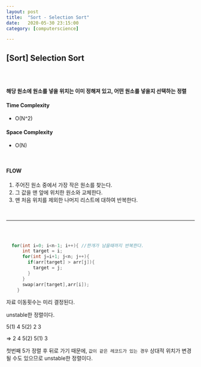 ```yaml
---
layout:	post
title:	"Sort - Selection Sort"
date:	2020-05-30 23:15:00
category: [computerscience]

---
```




## [Sort] Selection Sort

<br/>

<br/>

**해당 원소에 원소를 넣을 위치는 이미 정해져 있고, 어떤 원소를 넣을지 선택하는 정렬**

#### Time Complexity 

+ O(N^2)

#### Space Complexity

+ O(N)

<br/>

#### FLOW

1. 주어진 원소 중에서 가장 작은 원소를 찾는다.
2. 그 값을 맨 앞에 위치한 원소와 교체한다.
3. 맨 처음 위치를 제외한 나머지 리스트에 대하여 반복한다.

<br/>

---------------------

<br/>

``` c++
  
  for(int i=0; i<n-1; i++){ //한개가 남을때까지 반복한다.
      int target = i;
      for(int j=i+1; j<n; j++){
        if(arr[target] > arr[j]){
          target = j;
        }
      }
      swap(arr[target],arr[i]);
    }

```



자료 이동횟수는 미리 결정된다.

unstable한 정렬이다.

5(1) 4 5(2) 2 3

=> 2 4 5(2) 5(1) 3

첫번째 5가 정렬 후 뒤로 가기 때문에, `값이 같은 레코드가 있는 경우` 상대적 위치가 변경될 수도 있으므로 unstable한 정렬이다.

<br/>

<br/>


